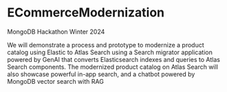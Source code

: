 # ECommerceModernization
MongoDB Hackathon Winter 2024

We will demonstrate a process and prototype to modernize a product catalog using Elastic to
Atlas Search using a Search migrator application powered by GenAI that converts Elasticsearch indexes and queries to Atlas Search components. The modernized product catalog on Atlas Search will also showcase powerful in-app search, and a chatbot powered by MongoDB vector search with RAG
